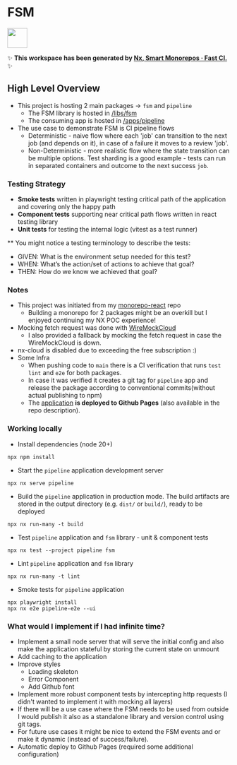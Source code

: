 # FSM 

<a alt="Nx logo" href="https://nx.dev" target="_blank" rel="noreferrer"><img src="https://raw.githubusercontent.com/nrwl/nx/master/images/nx-logo.png" width="45"></a>

✨ **This workspace has been generated by [Nx, Smart Monorepos · Fast CI.](https://nx.dev)** ✨

## High Level Overview 

- This project is hosting 2 main packages -> `fsm` and `pipeline`
  - The FSM library is hosted in [/libs/fsm](/libs/fsm)
  - The consuming app is hosted in [/apps/pipeline](/apps/pipeline)
- The use case to demonstrate FSM is CI pipeline flows
  - Deterministic - naive flow where each 'job' can transition to the next job (and depends on it), in case of a failure it moves to a review 'job'.
  - Non-Deterministic - more realistic flow where the state transition can be multiple options. Test sharding is a good example - tests can run in separated containers and outcome to the next success `job`.
 
### Testing Strategy

- **Smoke tests** written in playwright testing critical path of the application and covering only the happy path
- **Component tests** supporting near critical path flows written in react testing library
- **Unit tests** for testing the internal logic (vitest as a test runner)

** You might notice a testing terminology to describe the tests:
- GIVEN: What is the environment setup needed for this test?
- WHEN: What’s the action/set of actions to achieve that goal?
- THEN: How do we know we achieved that goal?

### Notes

- This project was initiated from my [monorepo-react](https://github.com/yarindeoh/react-monorepo) repo
  - Building a monorepo for 2 packages might be an overkill but I enjoyed continuing my NX POC experience!     
- Mocking fetch request was done with [WireMockCloud](https://www.wiremock.io/?utm_term=wiremock&utm_campaign=&utm_source=google-ads&utm_medium=ppc&hsa_acc=5738395631&hsa_cam=20513106615&hsa_grp=161638519886&hsa_ad=700918154393&hsa_src=g&hsa_tgt=kwd-333612867966&hsa_kw=wiremock&hsa_mt=p&hsa_net=adwords&hsa_ver=3&utm_adgroup=WireMock&gad_source=1&gclid=CjwKCAjw59q2BhBOEiwAKc0ijZFtAE-7YYXF7TNej3TufBBL_06rUnRp48JQGNUo2zuEmKMPoqVMkhoC_UMQAvD_BwE) 
  - I also provided a fallback by mocking the fetch request in case the WireMockCloud is down. 
- nx-cloud is disabled due to exceeding the free subscription :)
- Some Infra
  - When pushing code to `main` there is a CI verification that runs `test` `lint` and `e2e` for both packages.
  - In case it was verified it creates a git tag for `pipeline` app and release the package according to conventional commits(without actual publishing to npm)
  - The [application](https://yarindeoh.github.io/FSM/) **is deployed to Github Pages** (also available in the repo description).

### Working locally
- Install dependencies (node 20+)
```
npx npm install
```
- Start the `pipeline` application development server
```
npx nx serve pipeline
```

- Build the `pipeline` application in production mode. The build artifacts are stored in the output directory (e.g. `dist/` or `build/`), ready to be deployed
```
npx nx run-many -t build
```

- Test `pipeline` application and `fsm` library - unit & component tests
```
npx nx test --project pipeline fsm
```

- Lint `pipeline` application and `fsm` library 
```
npx nx run-many -t lint
```

- Smoke tests for `pipeline` application
```
npx playwright install
npx nx e2e pipeline-e2e --ui
```


### What would I implement if I had infinite time? 
- Implement a small node server that will serve the initial config and also make the application stateful by storing the current state on unmount 
- Add caching to the application
- Improve styles
  - Loading skeleton
  - Error Component
  - Add Github font
- Implement more robust component tests by intercepting http requests (I didn't wanted to implement it with mocking all layers)
- If there will be a use case where the FSM needs to be used from outside I would publish it also as a standalone library and version control using git tags.
- For future use cases it might be nice to extend the FSM events and or make it dynamic (instead of success/failure).
- Automatic deploy to Github Pages (required some additional configuration)

